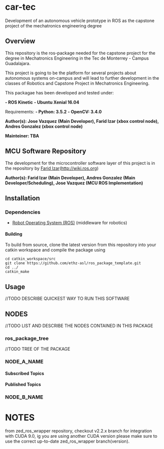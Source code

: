 # car-tec
Development of an autonomous vehicle prototype in ROS as the capstone project of the mechatronics engineering degree

## Overview
This repository is the ros-package needed for the capstone project for the degree in Mechatronics Engineering in the Tec de Monterrey - Campus Guadalajara.

This project is going to be the platform for several projects about autonomous systems on-campus and will lead to further development in the classes of Robotics and Capstone Project in Mechatronics Engineering.

This packagae has been developed and tested under:

**- ROS Kinetic**
**- Ubuntu Xenial 16.04**

Requirements:
**- Python: 3.5.2**
**- OpenCV: 3.4.0**

**Author(s): Jose Vazquez (Main Developer), Farid Izar (xbox control node), Andres Gonzalez (xbox control node)**

**Mainteiner: TBA**

## MCU Software Repository

The development for the microcontroller software layer of this project is in the repository by [Farid Izar](github.com/faridiz/cartec-mcu)(http://wiki.ros.org)

**Author(s): Farid Izar (Main Developer), Andres Gonzalez (Main Developer/Scheduling), Jose Vazquez (MCU ROS Implementation)**


## Installation
### Dependencies

- [Robot Operating System (ROS)](http://wiki.ros.org) (middleware for robotics)

#### Building

To build from source, clone the latest version from this repository into your catkin workspace and compile the package using

	cd catkin_workspace/src
	git clone https://github.com/ethz-asl/ros_package_template.git
	cd ../
	catkin_make
  
## Usage

//TODO DESCRIBE QUICKEST WAY TO RUN THIS SOFTWARE

## NODES

//TODO LIST AND DESCRIBE THE NODES CONTAINED IN THIS PACKAGE
### ros_package_tree
//TODO TREE OF THE PACKAGE
 
### NODE_A_NAME
#### Subscribed Topics
#### Published Topics

### NODE_B_NAME


# NOTES
from zed_ros_wrapper repository, checkout v2.2.x branch for integration with CUDA 9.0, ig you are using another CUDA version please make sure to use the correct up-to-date zed_ros_wrapper branch(version).
